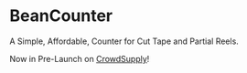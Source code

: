 # BeanCounter

A Simple, Affordable, Counter for Cut Tape and Partial Reels.

Now in Pre-Launch on [CrowdSupply](https://www.crowdsupply.com/great-big-factory/beancounter)!

